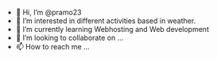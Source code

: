 - 👋 Hi, I’m @pramo23
- 👀 I’m interested in different activities based in weather. 
- 🌱 I’m currently learning Webhosting and Web development
- 💞️ I’m looking to collaborate on ...
- 📫 How to reach me ...

<!---
pramo23/pramo23 is a ✨ special ✨ repository because its `README.md` (this file) appears on your GitHub profile.
You can click the Preview link to take a look at your changes.
--->
